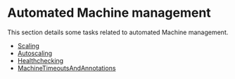 # Automated Machine management

This section details some tasks related to automated Machine management.

- [Scaling](./scaling.md)
- [Autoscaling](./autoscaling.md)
- [Healthchecking](./healthchecking.md)
- [MachineTimeoutsAndAnnotations](./machine_timeouts.md)
